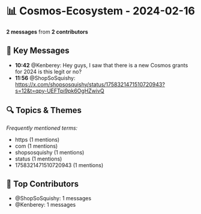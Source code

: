 # 📊 Cosmos-Ecosystem - 2024-02-16
**2 messages** from **2 contributors**

## 💬 Key Messages
- **10:42** @Kenberey: Hey guys, I saw that there is a new Cosmos grants for 2024 is this legit or no?
- **11:56** @ShopSoSquishy: https://x.com/shopsosquishy/status/1758321471510720943?s=12&t=qpy-UEFTpi9pk6OgHZwivQ

## 🔍 Topics & Themes
*Frequently mentioned terms:*
- https (1 mentions)
- com (1 mentions)
- shopsosquishy (1 mentions)
- status (1 mentions)
- 1758321471510720943 (1 mentions)

## 👥 Top Contributors
- @ShopSoSquishy: 1 messages
- @Kenberey: 1 messages